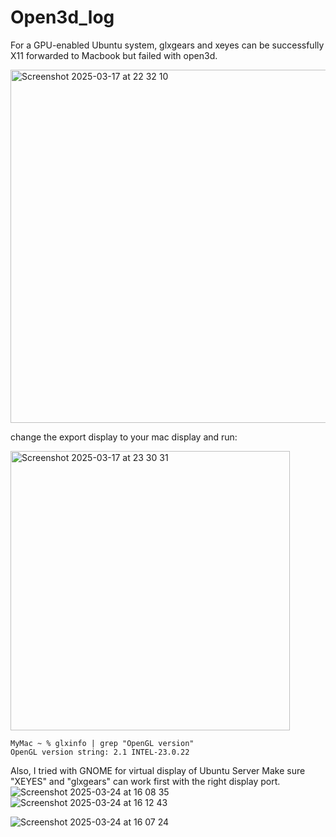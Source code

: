 # Open3d_log

For a GPU-enabled Ubuntu system, glxgears and xeyes can be successfully X11 forwarded to Macbook but failed with open3d.

<img width="565" alt="Screenshot 2025-03-17 at 22 32 10" src="https://github.com/user-attachments/assets/076f91fc-9323-4fbc-af2b-0e0b0f9f16da" />


change the export display to your mac display and run:

<img width="447" alt="Screenshot 2025-03-17 at 23 30 31" src="https://github.com/user-attachments/assets/bd4f38d5-de1f-4dfb-93f4-b537bd0ba2d7" />

```
MyMac ~ % glxinfo | grep "OpenGL version"
OpenGL version string: 2.1 INTEL-23.0.22
```



Also, I tried with GNOME for virtual display of Ubuntu Server
Make sure "XEYES" and "glxgears" can work first with the right display port.
![Screenshot 2025-03-24 at 16 08 35](https://github.com/user-attachments/assets/135fdedf-33ba-4067-ba58-738a4fb19215)
![Screenshot 2025-03-24 at 16 12 43](https://github.com/user-attachments/assets/2a36bded-1a9d-4ef7-adc3-233b1b17fd35)

![Screenshot 2025-03-24 at 16 07 24](https://github.com/user-attachments/assets/e5c718ff-db0f-4ded-b27c-1a4ff7511728)
